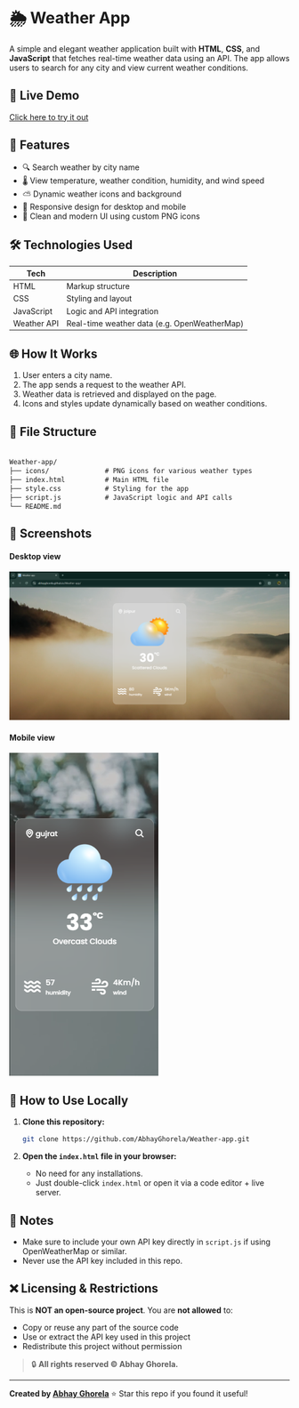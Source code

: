 

# 🌦️ Weather App

A simple and elegant weather application built with **HTML**, **CSS**, and **JavaScript** that fetches real-time weather data using an API. The app allows users to search for any city and view current weather conditions.

## 🔗 Live Demo

[Click here to try it out](https://abhayghorela.github.io/Weather-app/)

## 🚀 Features

- 🔍 Search weather by city name
- 🌡️ View temperature, weather condition, humidity, and wind speed
- ⛅ Dynamic weather icons and background
- 📱 Responsive design for desktop and mobile
- 🎨 Clean and modern UI using custom PNG icons

## 🛠️ Technologies Used

| Tech         | Description                       |
|--------------|------------------------------------|
| HTML         | Markup structure                   |
| CSS          | Styling and layout                 |
| JavaScript   | Logic and API integration          |
| Weather API  | Real-time weather data (e.g. OpenWeatherMap)

## 🌐 How It Works

1. User enters a city name.
2. The app sends a request to the weather API.
3. Weather data is retrieved and displayed on the page.
4. Icons and styles update dynamically based on weather conditions.

## 🧾 File Structure

````

Weather-app/
├── icons/              # PNG icons for various weather types
├── index.html          # Main HTML file
├── style.css           # Styling for the app
├── script.js           # JavaScript logic and API calls
└── README.md

````

## 📸 Screenshots

#### Desktop view
![desktop view](./assets/desktop-view.png)

#### Mobile view
![Moblie view](./assets/mobile-view.png)

## 🧪 How to Use Locally

1. **Clone this repository:**
   ```bash
   git clone https://github.com/AbhayGhorela/Weather-app.git


2. **Open the `index.html` file in your browser:**

   * No need for any installations.
   * Just double-click `index.html` or open it via a code editor + live server.

## 📌 Notes

* Make sure to include your own API key directly in `script.js` if using OpenWeatherMap or similar.
* Never use the API key included in this repo.
## ❌ Licensing & Restrictions

This is **NOT an open-source project**. You are **not allowed** to:

- Copy or reuse any part of the source code  
- Use or extract the API key used in this project  
- Redistribute this project without permission

> 🔒 **All rights reserved © Abhay Ghorela.**

---

**Created by [Abhay Ghorela](https://github.com/AbhayGhorela)**
⭐ Star this repo if you found it useful!

